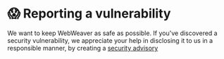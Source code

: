 # 😱 Reporting a vulnerability
We want to keep WebWeaver as safe as possible. If you've discovered a security vulnerability, we appreciate your help in disclosing it to us in a responsible manner, by creating a <a href="https://github.com/giovanni-iannaccone/WebWeaver/security/advisories">security advisory